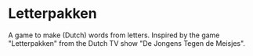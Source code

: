 # Letterpakken
A game to make (Dutch) words from letters. Inspired by the game "Letterpakken" from the Dutch TV show "De Jongens Tegen de Meisjes".